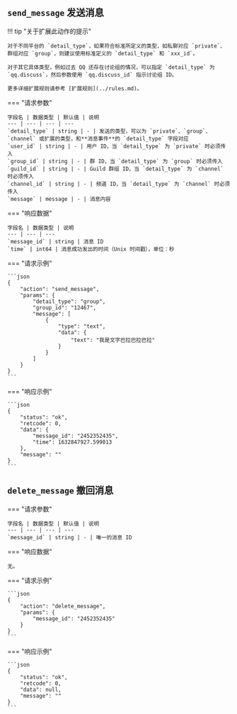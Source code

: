 ## `send_message` 发送消息

!!! tip "关于扩展此动作的提示"

    对于不同平台的 `detail_type`，如果符合标准所定义的类型，如私聊对应 `private`、群组对应 `group`，则建议使用标准定义的 `detail_type` 和 `xxx_id`。

    对于其它具体类型，例如过去 QQ 还存在讨论组的情况，可以指定 `detail_type` 为 `qq.discuss`，然后参数使用 `qq.discuss_id` 指示讨论组 ID。

    更多详细扩展规则请参考 [扩展规则](../rules.md)。

=== "请求参数"

    字段名 | 数据类型 | 默认值 | 说明
    --- | --- | --- | ---
    `detail_type` | string | - | 发送的类型，可以为 `private`、`group`、`channel` 或扩展的类型，和**消息事件**的 `detail_type` 字段对应
    `user_id` | string | - | 用户 ID，当 `detail_type` 为 `private` 时必须传入
    `group_id` | string | - | 群 ID，当 `detail_type` 为 `group` 时必须传入
    `guild_id` | string | - | Guild 群组 ID，当 `detail_type` 为 `channel` 时必须传入
    `channel_id` | string | - | 频道 ID，当 `detail_type` 为 `channel` 时必须传入
    `message` | message | - | 消息内容

=== "响应数据"

    字段名 | 数据类型 | 说明
    --- | --- | ---
    `message_id` | string | 消息 ID
    `time` | int64 | 消息成功发出的时间（Unix 时间戳），单位：秒

=== "请求示例"

    ```json
    {
        "action": "send_message",
        "params": {
            "detail_type": "group",
            "group_id": "12467",
            "message": [
                {
                    "type": "text",
                    "data": {
                        "text": "我是文字巴拉巴拉巴拉"
                    }
                }
            ]
        }
    }
    ```

=== "响应示例"

    ```json
    {
        "status": "ok",
        "retcode": 0,
        "data": {
            "message_id": "2452352435",
            "time": 1632847927.599013
        },
        "message": ""
    }
    ```

## `delete_message` 撤回消息

=== "请求参数"

    字段名 | 数据类型 | 默认值 | 说明
    --- | --- | --- | ---
    `message_id` | string | - | 唯一的消息 ID

=== "响应数据"

    无。

=== "请求示例"

    ```json
    {
        "action": "delete_message",
        "params": {
            "message_id": "2452352435"
        }
    }
    ```

=== "响应示例"

    ```json
    {
        "status": "ok",
        "retcode": 0,
        "data": null,
        "message": ""
    }
    ```
